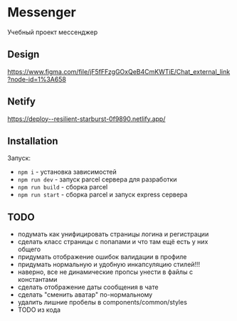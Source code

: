 # Messenger

Учебный проект мессенджер

## Design

https://www.figma.com/file/jF5fFFzgGOxQeB4CmKWTiE/Chat_external_link?node-id=1%3A658

## Netify

https://deploy--resilient-starburst-0f9890.netlify.app/

## Installation

Запуск:

- `npm i` - установка зависимостей
- `npm run dev` - запуск parcel сервера для разработки
- `npm run build` - сборка parcel
- `npm run start` - сборка parcel и запуск express сервера

## TODO

- подумать как унифицировать страницы логина и регистрации
- сделать класс страницы с попапами и что там ещё есть у них общего
- придумать отображение ошибок валидации в профиле
- придумать нормальную и удобную инкапсуляцию стилей!!!
- наверно, все не динамические пропсы унести в файлы с константами
- сделать отображение даты сообщения в чате
- сделать "сменить аватар" по-нормальному
- удалить лишние пробелы в components/common/styles
- TODO из кода
